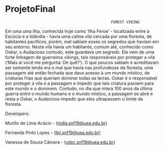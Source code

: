 # ProjetoFinal

                                                    FOREST VIKING
  Em uma uma ilha, conhecida hoje como ‘Ilha Feroe’ - localizada entre a Escócia e a Islândia -  havia uma calma vila cercada por uma floresta, de habitantes pacíficos, porém, mal sabiam esses os segredos que haviam em seu entorno.
  Nesta vila havia um habitante, comum até, conhecido como Oskar, o Audacioso contudo, este guardava um segredo. Ele vem de uma forte linhagem de guerreiros vikings, tais responsáveis por proteger a vila (‘Mais ai você me pergunta: De quê?’). O que poucos sabiam e acreditavam ser somente lenda era o mal que havia nas profundezas da floresta, uma passagem até então fechada que dava acesso à um mundo místico, de criaturas frias que queriam dominar todas as terras. Oskar é o responsável por proteger a vila e a passagem e impedir que tais criatura passem para este mundo e o dominem.
  Contudo, no dia que intera 100 anos da última guerra entre o mundo humano e o mundo místico, a passagem se abre e resta a Oskar, o Audacioso impedir que eles ultrapassem o limite da floresta.


Developers:
 
 Murillo de Lima Acácio - (mdla.snf19@uea.edu.br) 
 
 Fernanda Pinto Lopes - (fpl.snf19@uea.edu.br)
 
 Vanessa de Souza Câmara - (vdsc.snf19@uea.edu.br)
